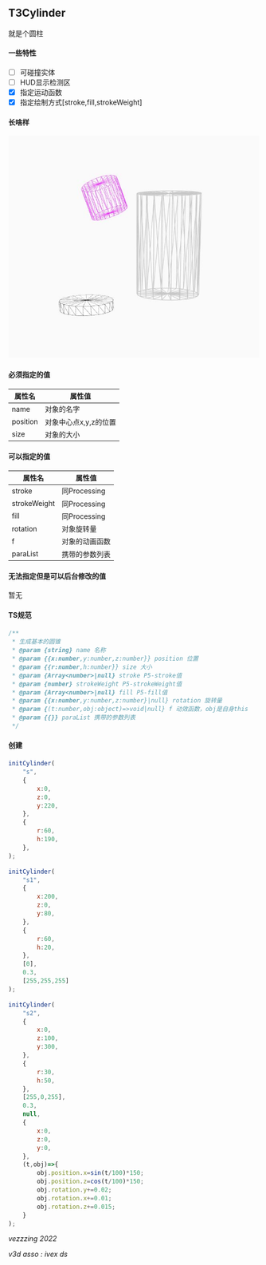 ## T3Cylinder
就是个圆柱
#### 一些特性
- [ ] 可碰撞实体
- [ ] HUD显示检测区
- [x] 指定运动函数
- [x] 指定绘制方式[stroke,fill,strokeWeight]
#### 长啥样
![](./1.JPG)
#### 必须指定的值
|属性名|属性值|
|---|---|
|name|对象的名字|
|position|对象中心点x,y,z的位置|
|size|对象的大小|
#### 可以指定的值
|属性名|属性值|
|---|---|
|stroke|同Processing|
|strokeWeight|同Processing|
|fill|同Processing|
|rotation|对象旋转量|
|f|对象的动画函数|
|paraList|携带的参数列表|
#### 无法指定但是可以后台修改的值
暂无
#### TS规范
```typescript
/**
 * 生成基本的圆锥
 * @param {string} name 名称
 * @param {{x:number,y:number,z:number}} position 位置
 * @param {{r:number,h:number}} size 大小
 * @param {Array<number>|null} stroke P5-stroke值
 * @param {number} strokeWeight P5-strokeWeight值
 * @param {Array<number>|null} fill P5-fill值
 * @param {{x:number,y:number,z:number}|null} rotation 旋转量
 * @param {(t:number,obj:object)=>void|null} f 动效函数，obj是自身this
 * @param {{}} paraList 携带的参数列表
 */
```
#### 创建
```javascript
initCylinder(
    "s",
    {
        x:0,
        z:0,
        y:220,
    },
    {
        r:60,
        h:190,
    },
);
```
```javascript
initCylinder(
    "s1",
    {
        x:200,
        z:0,
        y:80,
    },
    {
        r:60,
        h:20,
    },
    [0],
    0.3,
    [255,255,255]
);
```
```javascript
initCylinder(
    "s2",
    {
        x:0,
        z:100,
        y:300,
    },
    {
        r:30,
        h:50,
    },
    [255,0,255],
    0.3,
    null,
    {
        x:0,
        z:0,
        y:0,
    },
    (t,obj)=>{
        obj.position.x=sin(t/100)*150;
        obj.position.z=cos(t/100)*150;
        obj.rotation.y+=0.02;
        obj.rotation.x+=0.01;
        obj.rotation.z+=0.015;
    }
);
```
*vezzzing 2022*

*v3d asso : ivex ds*
<br>
<br>
